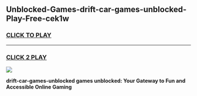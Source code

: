 
## Unblocked-Games-drift-car-games-unblocked-Play-Free-cek1w
<h3>
<a href="https://premium76.site?title=drift-car-games-unblocked&ref=15A">CLICK TO PLAY</a></h3>
<hr>

<h3>
<a href="https://premium76.site?title=drift-car-games-unblocked&ref=15A">CLICK 2 PLAY</a>
  
</h3>

<a href="https://premium76.site?title=drift-car-games-unblocked&ref=15A"><img src="https://clearcache.store/games.png"></a>


**drift-car-games-unblocked games unblocked: Your Gateway to Fun and Accessible Online Gaming**
